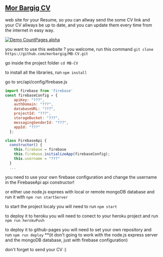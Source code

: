 ## [Mor Bargig CV](https://mor-bargig-cv.herokuapp.com)

web site for your Resume, so you can allway send the some CV link and your CV allways be up to date,
and you can update them every time from the internet in easy way.

[![Demo CountPages alpha](https://media.giphy.com/media/ReVsLYJBNg60DrEi8j/giphy.gif)](https://www.youtube.com/watch?v=AYlr8CLW-RA)

you want to use this website ? you welcome, run this command `git clone https://github.com/morbargig/MB-CV.git`

go inside the project folder `cd MB-CV`

to install all the libraries, run `npm install`

go to src/api/config/firebase.js
```javascript
import firebase from 'firebase'
const firebaseConfig = {
    apiKey: "???",
    authDomain: "???",
    databaseURL: "???",
    projectId: "???",
    storageBucket: "???",
    messagingSenderId: "???",
    appId: "???"
  };

class FirebaseApi {
  constructor() {
    this.firebase = firebase
    this.firebase.initializeApp(firebaseConfig);
    this.username = "???"
  }
  ...
```

you need to use your own firebase configuration and change the username in the FirebaseApi api constructor!

or either use node.js exprees with local or remote mongoDB database and run it with `npm run startServer`

to start the project localy you will need to run `npm start`

to deploy it to heroku you will need to conect to your heroku project and run `npm run herokuPush`

to deploy it to github-pages you will need to set your own repository and run `npm run deploy` **(it don't going to work with the node.js express server and the mongoDB database, just with firebase configuration)

don't forget to send your CV :)


